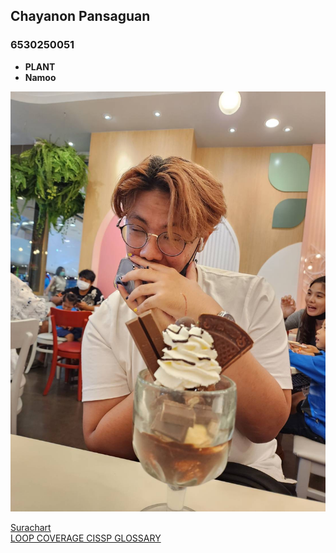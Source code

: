## Chayanon Pansaguan  
### 6530250051  

- **PLANT**  
- **Namoo**  

![IMG_1580](images/im.jpeg)


  

[Surachart](https://srchx.github.io/)  
[LOOP COVERAGE CISSP GLOSSARY](loop-coverage)


